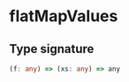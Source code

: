 # flatMapValues

## Type signature

<!-- prettier-ignore-start -->
```typescript
(f: any) => (xs: any) => any
```
<!-- prettier-ignore-end -->
